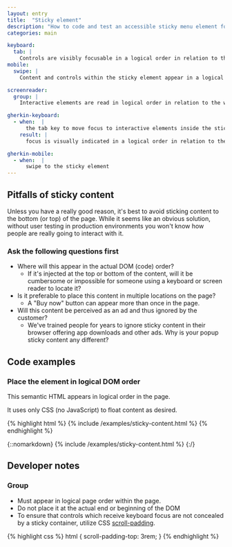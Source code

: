 ```yaml
---
layout: entry
title:  "Sticky element"
description: "How to code and test an accessible sticky menu element for Web"
categories: main

keyboard:
  tab: |
    Controls are visibly focusable in a logical order in relation to the whole page
mobile:
  swipe: |
    Content and controls within the sticky element appear in a logical order in relation to the whole page

screenreader:
  group: |
    Interactive elements are read in logical order in relation to the whole page

gherkin-keyboard: 
  - when:  |
      the tab key to move focus to interactive elements inside the sticky element
    result: |
      focus is visually indicated in a logical order in relation to the whole page

gherkin-mobile:
  - when:  |
      swipe to the sticky element
---
```


## Pitfalls of sticky content

Unless you have a really good reason, it's best to avoid sticking content to the bottom (or top) of the page. While it seems like an obvious solution, without user testing in production environments you won't know how people are really going to interact with it.

### Ask the following questions first

- Where will this appear in the actual DOM (code) order?
  - If it's injected at the top or bottom of the content, will it be cumbersome or impossible for someone using a keyboard or screen reader to locate it?
- Is it preferable to place this content in multiple locations on the page?
  - A "Buy now" button can appear more than once in the page.
- Will this content be perceived as an ad and thus ignored by the customer?
  - We've trained people for years to ignore sticky content in their browser offering app downloads and other ads. Why is your popup sticky content any different?

## Code examples

### Place the element in logical DOM order

This semantic HTML appears in logical order in the page. 

It uses only CSS (no JavaScript) to float content as desired.

{% highlight html %}
{% include /examples/sticky-content.html %}
{% endhighlight %}

{::nomarkdown}
<example>
{% include /examples/sticky-content.html %}
</example>
{:/}

## Developer notes

### Group

- Must appear in logical page order within the page.
- Do not place it at the actual end or beginning of the DOM
- To ensure that controls which receive keyboard focus are not concealed by a sticky container, utilize CSS [scroll-padding](https://developer.mozilla.org/en-US/docs/Web/CSS/scroll-padding).

{% highlight css %}
html { scroll-padding-top: 3rem; }
{% endhighlight %}

<script>
  document.documentElement.style.scrollPaddingTop = "5rem";
  document.documentElement.style.scrollPaddingBottom = "5rem";
</script>



